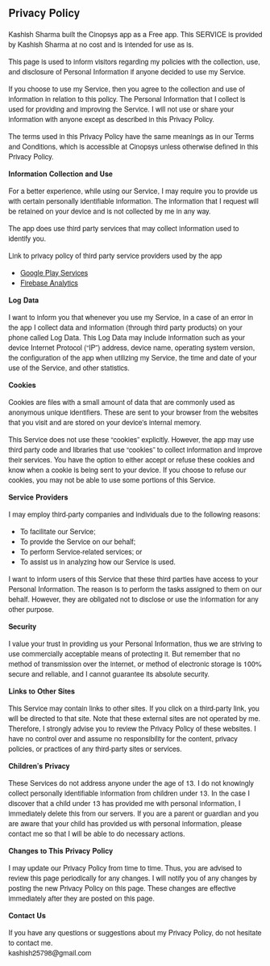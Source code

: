 <!DOCTYPE html>
<html>
   <head>
      <meta charset='utf-8'>
      <meta name='viewport' content='width=device-width'>
      <title>Privacy Policy</title>
      <style> body { font-family: 'Helvetica Neue', Helvetica, Arial, sans-serif; padding:1em; } </style>
   </head>
   <body>
      <h2>Privacy Policy</h2>
      <p> Kashish Sharma built the Cinopsys app as a Free app. This SERVICE is provided by
         Kashish Sharma at no cost and is intended for use as is.
      </p>
      <p>This page is used to inform visitors regarding my policies with the collection, use, and disclosure
         of Personal Information if anyone decided to use my Service.
      </p>
      <p>If you choose to use my Service, then you agree to the collection and use of information in
         relation to this policy. The Personal Information that I collect is used for providing and improving
         the Service. I will not use or share your information with anyone except as described
         in this Privacy Policy.
      </p>
      <p>The terms used in this Privacy Policy have the same meanings as in our Terms and Conditions, which is
         accessible at Cinopsys unless otherwise defined in this Privacy Policy.
      </p>
      <p><strong>Information Collection and Use</strong></p>
      <p>For a better experience, while using our Service, I may require you to provide us with certain
         personally identifiable information. The information that I request will be retained on your device and is not collected by me in any way.
      </p>
      <p>The app does use third party services that may collect information used to identify you.</p>
      <div>
         <p>Link to privacy policy of third party service providers used by the app</p>
         <ul>
            <li><a href="https://www.google.com/policies/privacy/" target="_blank">Google Play Services</a></li>
            <!---->
            <li><a href="https://firebase.google.com/policies/analytics" target="_blank">Firebase Analytics</a></li>
            <!----><!----><!----><!----><!---->
         </ul>
      </div>
      <p><strong>Log Data</strong></p>
      <p> I want to inform you that whenever you use my Service, in a case of
         an error in the app I collect data and information (through third party products) on your phone
         called Log Data. This Log Data may include information such as your device Internet Protocol (“IP”) address,
         device name, operating system version, the configuration of the app when utilizing my Service,
         the time and date of your use of the Service, and other statistics.
      </p>
      <p><strong>Cookies</strong></p>
      <p>Cookies are files with a small amount of data that are commonly used as anonymous unique identifiers.
         These are sent to your browser from the websites that you visit and are stored on your device's internal
         memory.
      </p>
      <p>This Service does not use these “cookies” explicitly. However, the app may use third party code and
         libraries that use “cookies” to collect information and improve their services. You have the option to
         either accept or refuse these cookies and know when a cookie is being sent to your device. If you choose
         to refuse our cookies, you may not be able to use some portions of this Service.
      </p>
      <p><strong>Service Providers</strong></p>
      <p> I may employ third-party companies and individuals due to the following reasons:</p>
      <ul>
         <li>To facilitate our Service;</li>
         <li>To provide the Service on our behalf;</li>
         <li>To perform Service-related services; or</li>
         <li>To assist us in analyzing how our Service is used.</li>
      </ul>
      <p> I want to inform users of this Service that these third parties have access to
         your Personal Information. The reason is to perform the tasks assigned to them on our behalf. However,
         they are obligated not to disclose or use the information for any other purpose.
      </p>
      <p><strong>Security</strong></p>
      <p> I value your trust in providing us your Personal Information, thus we are striving
         to use commercially acceptable means of protecting it. But remember that no method of transmission over
         the internet, or method of electronic storage is 100% secure and reliable, and I cannot guarantee
         its absolute security.
      </p>
      <p><strong>Links to Other Sites</strong></p>
      <p>This Service may contain links to other sites. If you click on a third-party link, you will be directed
         to that site. Note that these external sites are not operated by me. Therefore, I strongly
         advise you to review the Privacy Policy of these websites. I have no control over
         and assume no responsibility for the content, privacy policies, or practices of any third-party sites
         or services.
      </p>
      <p><strong>Children’s Privacy</strong></p>
      <p>These Services do not address anyone under the age of 13. I do not knowingly collect
         personally identifiable information from children under 13. In the case I discover that a child
         under 13 has provided me with personal information, I immediately delete this from
         our servers. If you are a parent or guardian and you are aware that your child has provided us with personal
         information, please contact me so that I will be able to do necessary actions.
      </p>
      <p><strong>Changes to This Privacy Policy</strong></p>
      <p> I may update our Privacy Policy from time to time. Thus, you are advised to review
         this page periodically for any changes. I will notify you of any changes by posting
         the new Privacy Policy on this page. These changes are effective immediately after they are posted on
         this page.
      </p>
      <p><strong>Contact Us</strong></p>
      <p>If you have any questions or suggestions about my Privacy Policy, do not hesitate to contact
         me.<br>kashish25798@gmail.com
      </p>
   </body>
</html>
